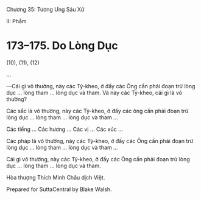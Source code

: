  

Chương 35: Tương Ưng Sáu Xứ

II: Phẩm

# 173–175. Do Lòng Dục

(10), (11), (12)

…

—Cái gì vô thường, này các Tỷ-kheo, ở đấy các Ông cần phải đoạn trừ lòng dục … lòng tham … lòng dục và tham. Và này các Tỷ-kheo, cái gì là vô thường?

Các sắc là vô thường, này các Tỷ-kheo, ở đấy các ông cần phải đoạn trừ lòng dục … lòng tham … lòng dục và tham …

Các tiếng … Các hương … Các vị … Các xúc …

Các pháp là vô thường, này các Tỷ-kheo, ở đấy các Ông cần phải đoạn trừ lòng dục … lòng tham … lòng dục và tham …

Cái gì vô thường, này các Tỷ-kheo, ở đấy các Ông cần phải đoạn trừ lòng dục … lòng tham … lòng dục và tham.

Hòa thượng Thích Minh Châu dịch Việt.

Prepared for SuttaCentral by Blake Walsh.